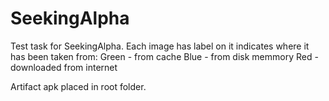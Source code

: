 # SeekingAlpha
Test task for SeekingAlpha. 
Each image has label on it indicates where it has been taken from:
Green - from cache
Blue - from disk memmory
Red - downloaded from internet

Artifact apk placed in root folder.
